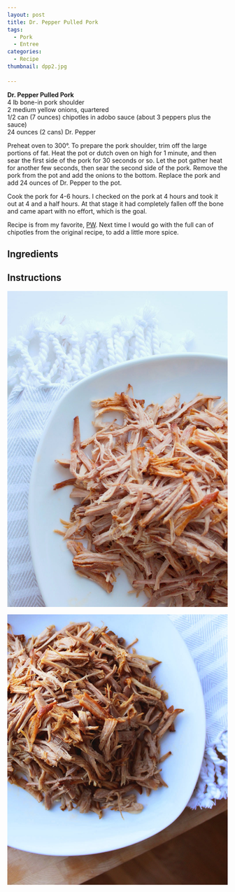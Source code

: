 ```yaml
---
layout: post
title: Dr. Pepper Pulled Pork
tags:
  - Pork
  - Entree
categories:
  - Recipe
thumbnail: dpp2.jpg

---
```


**Dr. Pepper Pulled Pork**  
4 lb bone-in pork shoulder  
2 medium yellow onions, quartered  
1/2 can (7 ounces) chipotles in adobo sauce (about 3 peppers plus the sauce)  
24 ounces (2 cans) Dr. Pepper  
  
Preheat oven to 300°. To prepare the pork shoulder, trim off the large portions of fat. Heat the pot or dutch oven on high for 1 minute, and then sear the first side of the pork for 30 seconds or so. Let the pot gather heat for another few seconds, then sear the second side of the pork. Remove the pork from the pot and add the onions to the bottom. Replace the pork and add 24 ounces of Dr. Pepper to the pot.  
  
Cook the pork for 4-6 hours. I checked on the pork at 4 hours and took it out at 4 and a half hours. At that stage it had completely fallen off the bone and came apart with no effort, which is the goal.  
  
Recipe is from my favorite, [PW](http://thepioneerwoman.com/cooking/2011/03/spicy-dr-pepper-shredded-pork/). Next time I would go with the full can of chipotles from the original recipe, to add a little more spice.

## Ingredients



## Instructions







![Image of Dr. Pepper Pulled Pork.](/upload/dpp3.jpg)

![Image of Dr. Pepper Pulled Pork.](/upload/dpp1.jpg)